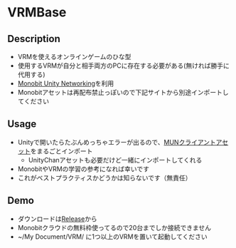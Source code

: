 # VRMBase

## Description
 - VRMを使えるオンラインゲームのひな型
 - 使用するVRMが自分と相手両方のPCに存在する必要がある(無ければ勝手に代用する)
 - [Monobit Unity Networking](http://www.monobitengine.com/doc/mun/)を利用
 - Monobitアセットは再配布禁止っぽいので下記サイトから別途インポートしてください

## Usage
 - Unityで開いたらたぶんめっちゃエラーが出るので、[MUNクライアントアセット](http://www.monobitengine.com/mun/)をまるごとインポート
   - UnityChanアセットも必要だけど一緒にインポートしてくれる
 - MonobitやVRMの学習の参考になれば幸いです
 - これがベストプラクティスかどうかは知らないです（無責任）

## Demo
 - ダウンロードは[Release](https://github.com/AkashiAkatsuki/VRMBase/releases)から
 - Monobitクラウドの無料枠使ってるので20台までしか接続できません
 - ~/My Document/VRM/ に1つ以上のVRMを置いて起動してください